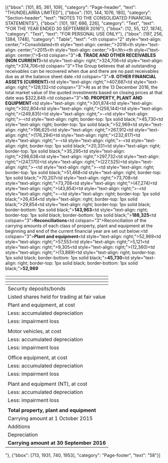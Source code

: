 [{"bbox": [101, 85, 361, 109], "category": "Page-header", "text": "THUNDELARRA LIMITED"}, {"bbox": [101, 144, 1076, 180], "category": "Section-header", "text": "NOTES TO THE CONSOLIDATED FINANCIAL STATEMENTS"}, {"bbox": [101, 197, 686, 226], "category": "Text", "text": "FOR THE YEAR ENDED 30 SEPTEMBER 2016"}, {"bbox": [12, 55, 127, 1874], "category": "Text", "text": "FOR PERSONAL USE ONLY"}, {"bbox": [197, 256, 1384, 1748], "category": "Table", "text": "<table><thead><tr><th></th><th colspan=\"2\" style=\"text-align: center;\">Consolidated</th></tr><tr><th></th><th style=\"text-align: center;\">2016</th><th style=\"text-align: center;\">2015</th></tr><tr><th></th><th style=\"text-align: center;\">$</th><th style=\"text-align: center;\">$</th></tr></thead><tbody><tr><td colspan=\"3\"><strong>8. TRADE AND OTHER RECEIVABLES (NON CURRENT)</strong></td></tr><tr><td>Security deposits/bonds</td><td style=\"text-align: right;\">324,706</td><td style=\"text-align: right;\">374,706</td></tr><tr><td colspan=\"3\">The Group believes that all outstanding receivables can be recovered when due and there are no past receivables due as at the balance sheet date.</td></tr><tr><td colspan=\"3\"><strong>9. OTHER FINANCIAL ASSETS (CURRENT)</strong></td></tr><tr><td>Listed shares held for trading at fair value</td><td style=\"text-align: right;\">407,687</td><td style=\"text-align: right;\">128,132</td></tr><tr><td colspan=\"3\">At as at the 13 December 2016, the total market value of the quoted investments based on closing prices at that date was $322,849.</td></tr><tr><td colspan=\"3\"><strong>10. PROPERTY, PLANT AND EQUIPMENT</strong></td></tr><tr><td>Plant and equipment, at cost</td><td style=\"text-align: right;\">301,874</td><td style=\"text-align: right;\">302,804</td></tr><tr><td>Less: accumulated depreciation</td><td style=\"text-align: right;\">(256,144)</td><td style=\"text-align: right;\">(249,835)</td></tr><tr><td>Less: impairment loss</td><td style=\"text-align: right;\">-</td><td style=\"text-align: right;\">-</td></tr><tr><td></td><td style=\"text-align: right; border-top: 1px solid black;\">45,730</td><td style=\"text-align: right; border-top: 1px solid black;\">52,969</td></tr><tr><td>Motor vehicles, at cost</td><td style=\"text-align: right;\">196,625</td><td style=\"text-align: right;\">267,912</td></tr><tr><td>Less: accumulated depreciation</td><td style=\"text-align: right;\">(176,294)</td><td style=\"text-align: right;\">(232,617)</td></tr><tr><td>Less: impairment loss</td><td style=\"text-align: right;\">-</td><td style=\"text-align: right;\">-</td></tr><tr><td></td><td style=\"text-align: right; border-top: 1px solid black;\">20,331</td><td style=\"text-align: right; border-top: 1px solid black;\">35,295</td></tr><tr><td>Office equipment, at cost</td><td style=\"text-align: right;\">298,638</td><td style=\"text-align: right;\">297,732</td></tr><tr><td>Less: accumulated depreciation</td><td style=\"text-align: right;\">(247,170)</td><td style=\"text-align: right;\">(227,525)</td></tr><tr><td>Less: impairment loss</td><td style=\"text-align: right;\">-</td><td style=\"text-align: right;\">-</td></tr><tr><td></td><td style=\"text-align: right; border-top: 1px solid black;\">51,468</td><td style=\"text-align: right; border-top: 1px solid black;\">70,207</td></tr><tr><td>Plant and equipment (NT), at cost</td><td style=\"text-align: right;\">73,708</td><td style=\"text-align: right;\">73,708</td></tr><tr><td>Less: accumulated depreciation</td><td style=\"text-align: right;\">(47,274)</td><td style=\"text-align: right;\">(43,854)</td></tr><tr><td>Less: impairment loss</td><td style=\"text-align: right;\">-</td><td style=\"text-align: right;\">-</td></tr><tr><td></td><td style=\"text-align: right; border-top: 1px solid black;\">26,434</td><td style=\"text-align: right; border-top: 1px solid black;\">29,854</td></tr><tr><td><strong>Total property, plant and equipment</strong></td><td style=\"text-align: right; border-top: 1px solid black; border-bottom: 1px solid black;\"><strong>143,963</strong></td><td style=\"text-align: right; border-top: 1px solid black; border-bottom: 1px solid black;\"><strong>188,325</strong></td></tr><tr><td colspan=\"3\"><strong>Reconciliations</strong></td></tr><tr><td colspan=\"3\">Reconciliation of the carrying amounts of each class of property, plant and equipment at the beginning and end of the current financial year are set out below:</td></tr><tr><td colspan=\"3\"><strong>Plant and equipment</strong></td></tr><tr><td>Carrying amount at 1 October 2015</td><td style=\"text-align: right;\">52,969</td><td style=\"text-align: right;\">57,553</td></tr><tr><td>Additions</td><td style=\"text-align: right;\">5,121</td><td style=\"text-align: right;\">9,305</td></tr><tr><td>Depreciation</td><td style=\"text-align: right;\">(12,360)</td><td style=\"text-align: right;\">(13,889)</td></tr><tr><td><strong>Carrying amount at 30 September 2016</strong></td><td style=\"text-align: right; border-top: 1px solid black; border-bottom: 1px solid black;\"><strong>45,730</strong></td><td style=\"text-align: right; border-top: 1px solid black; border-bottom: 1px solid black;\"><strong>52,969</strong></td></tr></tbody></table>"}, {"bbox": [713, 1931, 740, 1953], "category": "Page-footer", "text": "58"}]